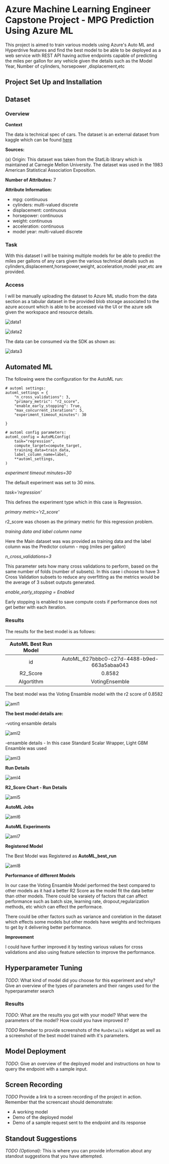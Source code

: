 
# Azure Machine Learning Engineer Capstone Project - MPG Prediction Using Azure ML

This project is aimed to train various models using Azure's Auto ML and Hyperdrive features and find the best model to be able to be deployed as a web service with REST API having active endpoints capable of predicting the miles per gallon for any vehicle given the details such as the Model Year, Number of cylinders, horsepower ,displacement,etc 



## Project Set Up and Installation

## Dataset

### Overview

**Context**

The data is technical spec of cars. The dataset is an external dataset from kaggle which can be found <a href='https://www.kaggle.com/datasets/uciml/autompg-dataset'>here </a> 

**Sources:**

(a) Origin: This dataset was taken from the StatLib library which is
maintained at Carnegie Mellon University. The dataset was
used in the 1983 American Statistical Association Exposition.

**Number of Attributes:** 7 


**Attribute Information:**

- mpg: continuous
- cylinders: multi-valued discrete
- displacement: continuous
- horsepower: continuous
- weight: continuous
- acceleration: continuous
- model year: multi-valued discrete


### Task


With this dataset I will be training multiple models for be able to predict the miles per gallons of any cars given the various technical details such as cylinders,displacement,horsepower,weight, acceleration,model year,etc are provided. 


### Access

I will be manually uploading the dataset to Azure ML studio from the data section as a tabular dataset in the provided blob storage associated to the azure account which is able to be accessed via the UI or the azure sdk given the workspace and resource details. 

![data1](Screenshots/dataset.png?raw=true "data1")

![data2](Screenshots/dataset1.png?raw=true "data2")

The data can be consumed via the SDK as shown as:

![data3](Screenshots/dataset2.png?raw=true "data3")



## Automated ML

The following were the configuration for the AutoML run:

```
# automl settings:
automl_settings = {
    "n_cross_validations": 3,
    "primary_metric": "r2_score",
    "enable_early_stopping": True,
    "max_concurrent_iterations": 5,
    "experiment_timeout_minutes": 30
   
}

# automl config parameters:
automl_config = AutoMLConfig(
    task="regression",
    compute_target=compute_target,
    training_data=train_data,
    label_column_name=label,
    **automl_settings,
)
```
_experiment timeout minutes=30_

The default experiment was set to 30 mins. 

_task='regression'_

This defines the experiment type which in this case is Regression.

_primary metric='r2_score'_

r2_score was chosen as the primary metric for this regression problem.

_training data and label column name_ 

Here the Main dataset was was provided as training data and the label column was the Predictor column  - mpg (miles per gallon)


_n_cross_validations=3_

This parameter sets how many cross validations to perform, based on the same number of folds (number of subsets). In this case i choose to have 3 Cross Validation subsets to reduce any overfitting as the metrics would be the average of 3 subset outputs generated. 

_enable_early_stopping = Enabled_

Early stopping is enabled to save compute costs if performance does not get better with each iteration. 



### Results

The results for the best model is as follows:

| AutoML Best Run Model | |
| :---: | :---: |
| id | AutoML_627bbbc0-c27d-4488-b9ed-663a5abaa043 |
| R2_Score | 0.8582 |
| Algortithm | VotingEnsemble |

The best model was the Voting Ensamble model with the r2 score of 0.8582

![aml1](Screenshots/automl_main?raw=true "aml1")

**The best model details are:**

-voting ensamble details

![aml2](Screenshots/automl_bestrun?raw=true "aml2")

-ensamble details - In this case Standard Scalar Wrapper, Light GBM Ensamble was used

![aml3](Screenshots/automl_bestmodel_ensemble?raw=true "aml3")


**Run Details**

![aml4](Screenshots/automl_run_details?raw=true "aml4")

**R2_Score Chart - Run Details**

![aml5](Screenshots/automl_r2_score?raw=true "aml5")

**AutoML Jobs**

![aml6](Screenshots/automl_job?raw=true "aml6")


**AutoML Experiments**

![aml7](Screenshots/automl_experiment?raw=true "aml7")


**Registered Model**

The Best Model was Registered as **AutoML_best_run**

![aml8](Screenshots/automl_registered_model?raw=true "aml8")

**Performance of different Models**

In our case the Voting Ensamble Model performed the best compared to other models as it had a better R2 Score as the model fit the data better than other models. There could be varaiety of factors that can affect performance such as batch size, learning rate, dropout,regularization methods, etc which can effect the performace.

There could be other factors such as variance and corelation in the dataset which effects some models but other models have weights and techniques to get by it delivering better performance. 

**Improvement**

I could have further improved it by testing various values for cross validations and also using feature selection to improve the performance.

## Hyperparameter Tuning
*TODO*: What kind of model did you choose for this experiment and why? Give an overview of the types of parameters and their ranges used for the hyperparameter search


### Results
*TODO*: What are the results you got with your model? What were the parameters of the model? How could you have improved it?

*TODO* Remeber to provide screenshots of the `RunDetails` widget as well as a screenshot of the best model trained with it's parameters.

## Model Deployment
*TODO*: Give an overview of the deployed model and instructions on how to query the endpoint with a sample input.

## Screen Recording
*TODO* Provide a link to a screen recording of the project in action. Remember that the screencast should demonstrate:
- A working model
- Demo of the deployed  model
- Demo of a sample request sent to the endpoint and its response

## Standout Suggestions
*TODO (Optional):* This is where you can provide information about any standout suggestions that you have attempted.
